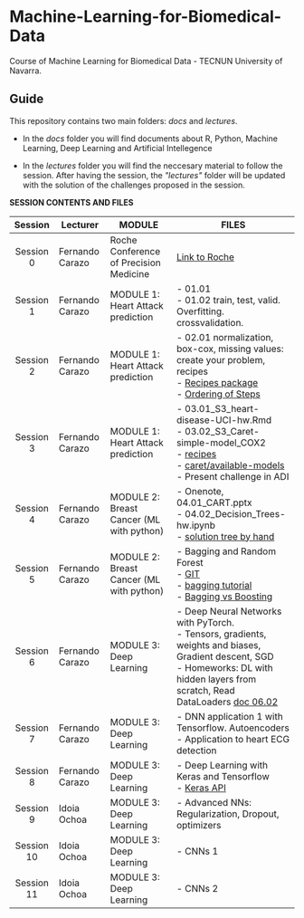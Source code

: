 # Machine-Learning-for-Biomedical-Data

Course of Machine Learning for Biomedical Data - TECNUN University of Navarra.

## Guide

This repository contains two main folders: *docs* and *lectures*.

- In the *docs* folder you will find documents about R, Python, Machine Learning, Deep Learning and Artificial Intellegence

- In the *lectures* folder you will find the neccesary material to follow the session. After having the session,  the *"lectures"* folder will be updated with the solution of the challenges proposed in the session.

**SESSION CONTENTS AND FILES**


| Session    | Lecturer | MODULE    | FILES                                                         |
| :----------------: | --- | -------------|------------------------------------------------------------------------------------------------------------------------------------------------------------------------------------------------------ |
| Session 0 | Fernando Carazo | Roche Conference of Precision Medicine | [Link to Roche](https://www.institutoroche.es/static/jornadas/archivos/programa-fjd-17-virtual.pdf) |
| Session 1  | Fernando Carazo | MODULE 1: Heart Attack prediction | - 01.01 <br> - 01.02 train, test, valid. Overfitting. crossvalidation.|
| Session 2  | Fernando Carazo | MODULE 1: Heart Attack prediction | - 02.01 normalization, box-cox, missing values: create your problem, recipes <br> - [Recipes package](https://recipes.tidymodels.org/reference/index.html) <br> - [Ordering of Steps](https://recipes.tidymodels.org/articles/Ordering.html)|
| Session 3  | Fernando Carazo | MODULE 1: Heart Attack prediction | - 03.01_S3_heart-disease-UCI-hw.Rmd<br> - 03.02_S3_Caret-simple-model_COX2 <br> - [recipes](https://recipes.tidymodels.org/reference/index.html)<br>- [caret/available-models](http://topepo.github.io/caret/available-models.html)   <br> - Present challenge in ADI               |
| Session 4  | Fernando Carazo | MODULE 2: Breast Cancer (ML with python) | - Onenote, 04.01_CART.pptx <br> - 04.02_Decision_Trees-hw.ipynb <br> - [solution tree by hand](https://www.cienciadedatos.net/documentos/33_arboles_de_prediccion_bagging_random_forest_boosting#Creaci%C3%B3n_paso_a_paso_de_un_%C3%A1rbol_CART)|
| Session 5  | Fernando Carazo | MODULE 2: Breast Cancer (ML with python) | - Bagging and Random Forest <br>- [GIT](http://git-scm.com/) <br>- [bagging tutorial](https://bradleyboehmke.github.io/HOML/bagging.html) <br> - [Bagging vs Boosting](https://towardsdatascience.com/ensemble-learning-bagging-boosting-3098079e5422)|
| Session 6  | Fernando Carazo | MODULE 3: Deep Learning | - Deep Neural Networks with PyTorch. <br>- Tensors, gradients, weights and biases, Gradient descent, SGD <br>- Homeworks: DL with hidden layers from scratch, Read DataLoaders [doc 06.02](lectures/session_6_Module3/06.02_linear-regression_FC_solution.ipynb)|
| Session 7  | Fernando Carazo | MODULE 3: Deep Learning | - DNN application 1 with Tensorflow. Autoencoders <br>- Application to heart ECG detection|
| Session 8  | Fernando Carazo | MODULE 3: Deep Learning | - Deep Learning with Keras and Tensorflow <br> - [Keras API](https://keras.io/api/applications/)|
| Session 9  | Idoia Ochoa | MODULE 3: Deep Learning | - Advanced NNs: Regularization, Dropout, optimizers |
| Session 10 | Idoia Ochoa | MODULE 3: Deep Learning | - CNNs 1 |
| Session 11 | Idoia Ochoa | MODULE 3: Deep Learning | - CNNs 2 |
